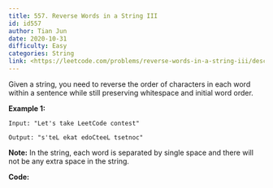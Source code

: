 ```yaml
---
title: 557. Reverse Words in a String III
id: id557
author: Tian Jun
date: 2020-10-31
difficulty: Easy
categories: String
link: <https://leetcode.com/problems/reverse-words-in-a-string-iii/description/>
---
```


Given a string, you need to reverse the order of characters in each word
within a sentence while still preserving whitespace and initial word order.

**Example 1:**  
            
	Input: "Let's take LeetCode contest"    
	Output: "s'teL ekat edoCteeL tsetnoc"    

**Note:** In the string, each word is separated by single space and there will
not be any extra space in the string.


**Code:**
